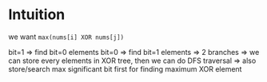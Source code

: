 # Intuition

we want `max(nums[i] XOR nums[j])`

bit=1 => find bit=0 elements
bit=0 => find bit=1 elements
=> 2 branches
=> we can store every elements in XOR tree, then we can do DFS traversal
=> also store/search max significant bit first for finding maximum XOR element
